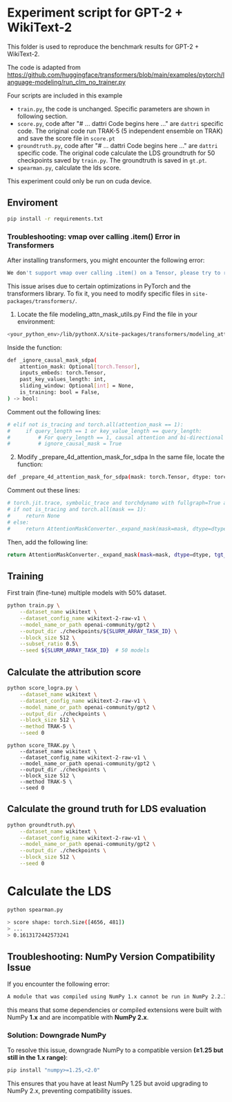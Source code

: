 # Experiment script for GPT-2 + WikiText-2

This folder is used to reproduce the benchmark results for GPT-2 + WikiText-2.

The code is adapted from
https://github.com/huggingface/transformers/blob/main/examples/pytorch/language-modeling/run_clm_no_trainer.py

Four scripts are included in this example
- `train.py`, the code is unchanged. Specific parameters are shown in following section.
- `score.py`, code after "# ... dattri Code begins here ..." are `dattri` specific code. The original code run TRAK-5 (5 independent ensemble on TRAK) and save the score file in `score.pt`
- `groundtruth.py`, code after "# ... dattri Code begins here ..." are `dattri` specific code. The original code calculate the LDS groundtruth for 50 checkpoints saved by `train.py`. The groundtruth is saved in `gt.pt`.
- `spearman.py`, calculate the lds score.

This experiment could only be run on cuda device.

## Enviroment

```bash
pip install -r requirements.txt
```

### Troubleshooting: vmap over calling .item() Error in Transformers
After installing transformers, you might encounter the following error:
```bash
We don't support vmap over calling .item() on a Tensor, please try to rewrite what you're doing with other operations.
```
This issue arises due to certain optimizations in PyTorch and the transformers library. To fix it, you need to modify specific files in `site-packages/transformers/`.

1. Locate the file modeling_attn_mask_utils.py
Find the file in your environment:
```bash
<your_python_env>/lib/pythonX.X/site-packages/transformers/modeling_attn_mask_utils.py
```
Inside the function:
```bash
def _ignore_causal_mask_sdpa(
    attention_mask: Optional[torch.Tensor],
    inputs_embeds: torch.Tensor,
    past_key_values_length: int,
    sliding_window: Optional[int] = None,
    is_training: bool = False,
) -> bool:
```
Comment out the following lines:
```bash
# elif not is_tracing and torch.all(attention_mask == 1):
#     if query_length == 1 or key_value_length == query_length:
#         # For query_length == 1, causal attention and bi-directional attention are the same.
#         # ignore_causal_mask = True
```

2. Modify _prepare_4d_attention_mask_for_sdpa
In the same file, locate the function:
```bash
def _prepare_4d_attention_mask_for_sdpa(mask: torch.Tensor, dtype: torch.dtype, tgt_len: Optional[int] = None):
```
Comment out these lines:
```bash
# torch.jit.trace, symbolic_trace and torchdynamo with fullgraph=True are unable to capture data-dependent controlflows.
# if not is_tracing and torch.all(mask == 1):
#     return None
# else:
#     return AttentionMaskConverter._expand_mask(mask=mask, dtype=dtype, tgt_len=tgt_len)
```
Then, add the following line:
```bash
return AttentionMaskConverter._expand_mask(mask=mask, dtype=dtype, tgt_len=tgt_len)
```

## Training

First train (fine-tune) multiple models with 50% dataset.

```bash
python train.py \
    --dataset_name wikitext \
    --dataset_config_name wikitext-2-raw-v1 \
    --model_name_or_path openai-community/gpt2 \
    --output_dir ./checkpoints/${SLURM_ARRAY_TASK_ID} \
    --block_size 512 \
    --subset_ratio 0.5\
    --seed ${SLURM_ARRAY_TASK_ID}  # 50 models
```

## Calculate the attribution score

```bash
python score_logra.py \
    --dataset_name wikitext \
    --dataset_config_name wikitext-2-raw-v1 \
    --model_name_or_path openai-community/gpt2 \
    --output_dir ./checkpoints \
    --block_size 512 \
    --method TRAK-5 \
    --seed 0
``` 

```shell
python score_TRAK.py \
    --dataset_name wikitext \
    --dataset_config_name wikitext-2-raw-v1 \
    --model_name_or_path openai-community/gpt2 \
    --output_dir ./checkpoints \
    --block_size 512 \
    --method TRAK-5 \
    --seed 0
```

## Calculate the ground truth for LDS evaluation

```bash
python groundtruth.py\
    --dataset_name wikitext \
    --dataset_config_name wikitext-2-raw-v1 \
    --model_name_or_path openai-community/gpt2 \
    --output_dir ./checkpoints \
    --block_size 512 \
    --seed 0
```


# Calculate the LDS

```bash
python spearman.py
```

```bash
> score shape: torch.Size([4656, 481])
> ...
> 0.1613172442573241
```

## Troubleshooting: NumPy Version Compatibility Issue

If you encounter the following error:

```bash
A module that was compiled using NumPy 1.x cannot be run in NumPy 2.2.3
```

this means that some dependencies or compiled extensions were built with NumPy **1.x** and are incompatible with **NumPy 2.x**.

### Solution: Downgrade NumPy

To resolve this issue, downgrade NumPy to a compatible version **(≥1.25 but still in the 1.x range)**:

```bash
pip install "numpy>=1.25,<2.0"
```

This ensures that you have at least NumPy 1.25 but avoid upgrading to NumPy 2.x, preventing compatibility issues.
